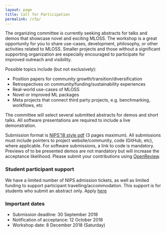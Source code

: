 ```yaml
---
layout: page
title: Call for Participation
permalink: /cfp/
---
```


The organizing committee is currently seeking abstracts for talks and demos that showcase novel and exciting MLOSS. The workshop is a great opportunity for you to share use-cases, development, philosophy, or other activities related to MLOSS. Smaller projects and those without a significant supporting organization are especially encouraged to participate for improved outreach and visibility.

Possible topics include (but not exclusively):
- Position papers for community growth/transition/diversification
- Retrospectives on community/funding/sustainability experiences
- Real-world use-cases of MLOSS
- Novel or improved ML packages
- Meta projects that connect third party projects, e.g. benchmarking, workflows, etc

The committee will select several submitted abstracts for demos and short talks. All software presentations are required to include a live demonstration.

Submission format is [NIPS'18 style pdf](https://nips.cc/Conferences/2018/PaperInformation/StyleFiles) (3 pages maximum). All submissions must include pointers to project website/community, code (GitHub, etc), where applicable. For software submissions, a link to code is mandatory. Previews of to be presented demos are not mandatory but will increase the acceptance likelihood. Please submit your contributions using [OpenReview](https://openreview.net/group?id=NIPS.cc/2018/Workshop/MLOSS).

### Student participant support

We have a limited number of NIPS admission tickets, as well as limited funding to support participant travelling/accommodation. This support is for students who submit an abstract only. Apply [here](https://goo.gl/forms/8U9N4NXugUH69jKj2)

### Important dates

- Submission deadline: 30 September 2018
- Notification of acceptance: 12 October 2018
- Workshop date: 8 December 2018 (Saturday)
